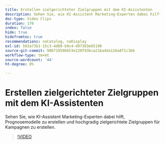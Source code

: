 ```yaml
---
title: Erstellen zielgerichteter Zielgruppen mit dem KI-Assistenten
description: Sehen Sie, wie KI-Assistent Marketing-Experten dabei hilft, Prognosemodelle zu erstellen und hochgradig zielgerichtete Zielgruppen für Kampagnen zu erstellen.
doc-type: Video Clips
duration: 176
index: false
hide: true
hidefromtoc: true
recommendations: noCatalog, noDisplay
exl-id: 563a73b1-15c3-4d89-b9c4-d97383e65190
source-git-commit: 90671959b653e120f93bca216a4da116a8f1c3bb
workflow-type: tm+mt
source-wordcount: '44'
ht-degree: 0%

---
```


# Erstellen zielgerichteter Zielgruppen mit dem KI-Assistenten

Sehen Sie, wie KI-Assistent Marketing-Experten dabei hilft, Prognosemodelle zu erstellen und hochgradig zielgerichtete Zielgruppen für Kampagnen zu erstellen.

<!-- 62_OS512_3442427_175_creating-targeted-audiences-with-ai-assistant -->
>[!VIDEO](https://video.tv.adobe.com/v/3460196/?learn=on&enablevpops=true&captions=ger)

